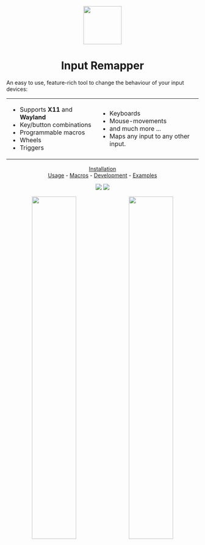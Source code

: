 <p align="center"><img src="data/input-remapper.svg" width=100/></p>

<h1 align="center">Input Remapper</h1>

<p align="center">

An easy to use, feature-rich tool to change the behaviour of your input
devices:

<table style="border-collapse: collapse; border: none;">
  <td>
    <ul>
      <li> Supports <b>X11</b> and <b>Wayland</b>
      <li> Key/button combinations
      <li> Programmable macros
      <li> Wheels
      <li> Triggers
    </ul>
  </td>
  <td>
    <ul>
      <li> Keyboards
      <li> Mouse-movements
      <li> and much more ...
      <li> Maps any input to any other input.
    </ul>
    </td>
</table>
</p>

<p align="center">
<a href="readme/installation.md">Installation</a></br> 
<a href="readme/usage.md">Usage</a> - 
<a href="readme/macros.md">Macros</a> - 
<a href="readme/development.md">Development</a> -
<a href="readme/examples.md">Examples</a>
</p>

<p align="center"><img src="readme/pylint.svg"/> <img src="readme/coverage.svg"/></p>

<p align="center">
  <img src="readme/screenshot.png" width="48%"/>
  &#160;
  <img src="readme/screenshot_2.png" width="48%"/>
</p>

